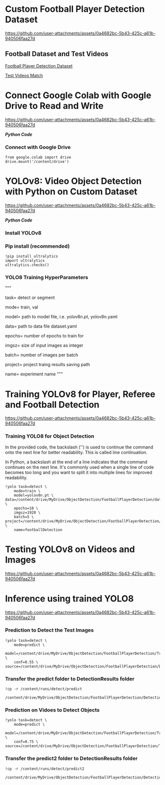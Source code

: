 # Custom Football Player Detection Dataset

https://github.com/user-attachments/assets/0a4682bc-5b43-425c-a61b-940506faa27d

## Football Dataset and Test Videos
[Football Player Detection Dataset](https://drive.google.com/drive/folders/1ltpD_EkmHnhU6i4KqR_Jypv9zpidQMLn?usp=sharing)

[Test Videos Match](https://drive.google.com/drive/folders/1SNUDDHVCw9xNunSelTQ0y1w93fFaEoHa?usp=sharing)

# Connect Google Colab with Google Drive to Read and Write

https://github.com/user-attachments/assets/0a4682bc-5b43-425c-a61b-940506faa27d

***Python Code***
### Connect with Google Drive
```
from google.colab import drive
drive.mount('/content/drive')
```

# YOLOv8: Video Object Detection with Python on Custom Dataset

https://github.com/user-attachments/assets/0a4682bc-5b43-425c-a61b-940506faa27d

***Python Code***

### Install YOLOv8

### Pip install (recommended)
```
!pip install ultralytics
import ultralytics
ultralytics.checks()    
```

### YOLO8 Training HyperParameters

"""
 
task= detect or segment
 
mode= train, val
 
model= path to model file, i.e. yolov8n.pt, yolov8n.yaml
 
data= path to data file dataset.yaml
 
epochs= number of epochs to train for
 
imgsz= size of input images as integer
 
batch= number of images per batch
 
project= project traing results saving path
 
name= experiment name
"""

# Training YOLOv8 for Player, Referee and Football Detection

https://github.com/user-attachments/assets/0a4682bc-5b43-425c-a61b-940506faa27d

### Training YOLO8 for Object Detection

In the provided code, the backslash ('\') is used to continue the command onto the next line for better readability. This is called line continuation.

In Python, a backslash at the end of a line indicates that the command continues on the next line. It's commonly used when a single line of code becomes too long and you want to split it into multiple lines for improved readability.
```
!yolo task=detect \
    mode=train \    
    model=yolov8n.pt \   
data=/content/drive/MyDrive/ObjectDetection/FootballPlayerDetection/dataset.yaml \
    epochs=10 \    
    imgsz=1920 \    
    batch=5 \    
project=/content/drive/MyDrive/ObjectDetection/FootballPlayerDetection/TrainingResults \
    name=footballDetection
```

# Testing YOLOv8 on Videos and Images

https://github.com/user-attachments/assets/0a4682bc-5b43-425c-a61b-940506faa27d

# Inference using trained YOLO8

https://github.com/user-attachments/assets/0a4682bc-5b43-425c-a61b-940506faa27d

### Prediction to Detect the Test Images
```
!yolo task=detect \
    mode=predict \
    model=/content/drive/MyDrive/ObjectDetection/FootballPlayerDetection/TrainingResults/footballDetection3/weights/best.pt \
    conf=0.55 \
source=/content/drive/MyDrive/ObjectDetection/FootballPlayerDetection/Dataset/test/images
```

### Transfer the predict folder to DetectionResults folder
```
!cp -r /content/runs/detect/predict

/content/drive/MyDrive/ObjectDetection/FootballPlayerDetection/DetectionResults/
```

### Prediction on Vidoes to Detect Objects
```
!yolo task=detect \
    mode=predict \
    model=/content/drive/MyDrive/ObjectDetection/FootballPlayerDetection/TrainingResults/footballDetection3/weights/best.pt \
    conf=0.75 \
source=/content/drive/MyDrive/ObjectDetection/FootballPlayerDetection/TestVideos
```

### Transfer the predict2 folder to DetectionResults folder
```
!cp -r /content/runs/detect/predict2

/content/drive/MyDrive/ObjectDetection/FootballPlayerDetection/DetectionResults/
```
